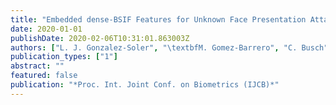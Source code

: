 ```yaml
---
title: "Embedded dense-BSIF Features for Unknown Face Presentation Attack Detection"
date: 2020-01-01
publishDate: 2020-02-06T10:31:01.863003Z
authors: ["L. J. Gonzalez-Soler", "\textbfM. Gomez-Barrero", "C. Busch"]
publication_types: ["1"]
abstract: ""
featured: false
publication: "*Proc. Int. Joint Conf. on Biometrics (IJCB)*"
---
```


